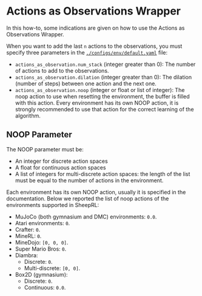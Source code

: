 # Actions as Observations Wrapper
In this how-to, some indications are given on how to use the Actions as Observations Wrapper.

When you want to add the last `n` actions to the observations, you must specify three parameters in the [`./configs/env/default.yaml`](../sheeprl/configs/env/default.yaml) file:
- `actions_as_observation.num_stack` (integer greater than 0): The number of actions to add to the observations.
- `actions_as_observation.dilation` (integer greater than 0): The dilation (number of steps) between one action and the next one.
- `actions_as_observation.noop` (integer or float or list of integer): The noop action to use when resetting the environment, the buffer is filled with this action. Every environment has its own NOOP action, it is strongly recommended to use that action for the correct learning of the algorithm.

## NOOP Parameter
The NOOP parameter must be:
- An integer for discrete action spaces
- A float for continuous action spaces
- A list of integers for multi-discrete action spaces: the length of the list must be equal to the number of actions in the environment.

Each environment has its own NOOP action, usually it is specified in the documentation. Below we reported the list of noop actions of the environments supported in SheepRL:
- MuJoCo (both gymnasium and DMC) environments: `0.0`.
- Atari environments: `0`.
- Crafter: `0`.
- MineRL: `0`.
- MineDojo: `[0, 0, 0]`.
- Super Mario Bros: `0`.
- Diambra:
    - Discrete: `0`.
    - Multi-discrete: `[0, 0]`.
- Box2D (gymnasium):
    - Discrete: `0`.
    - Continuous: `0.0`.